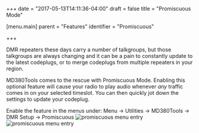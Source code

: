 +++
date = "2017-05-13T14:11:36-04:00"
draft = false
title = "Promiscuous Mode"

[menu.main]
parent = "Features"
identifier = "Promiscuous"

+++

DMR repeaters these days carry a number of talkgroups, but those
talkgroups are always changing and it can be a pain to constantly
update to the latest codeplugs, or to merge codeplugs from multiple
repeaters in your region.

MD380Tools comes to the rescue with Promiscuous Mode.  Enabling this
optional feature will cause your radio to play audio whenever *any*
traffic comes in on your selected timeslot.  You can then quickly jot
down the settings to update your codeplug.


Enable the feature in the menus under:
Menu -> Utilities -> MD380Tools -> DMR Setup -> Promiscuous
![promiscuous menu entry](promiscuous_menu_entry.bmp)
![promiscuous menu entry](promiscuous_enable.bmp)
